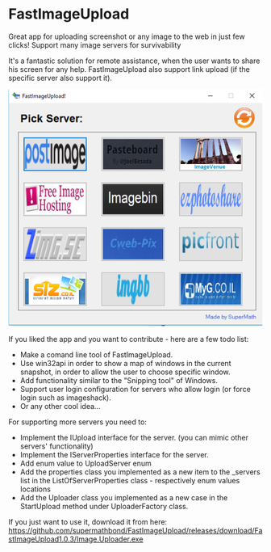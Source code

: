 # FastImageUpload
Great app for uploading screenshot or any image to the web in just few clicks! Support many image servers for survivability

It's a fantastic solution for remote assistance, when the user wants to share his screen for any help.
FastImageUpload also support link upload (if the specific server also support it).

![Alt text](/sampleImage.png?raw=true "App screenshot")

If you liked the app and you want to contribute - here are a few todo list:
* Make a comand line tool of FastImageUpload.
* Use win32api in order to show a map of windows in the current snapshot, in order to allow the user to choose specific window.
* Add functionality similar to the "Snipping tool" of Windows.
* Support user login configuration for servers who allow login (or force login such as imageshack).
* Or any other cool idea...

For supporting more servers you need to:
* Implement the IUpload interface for the server. (you can mimic other servers' functionality)
* Implement the IServerProperties interface for the server.
* Add enum value to UploadServer enum
* Add the properties class you implemented as a new item to the _servers list in the ListOfServerProperties class - respectively enum values locations
* Add the Uploader class you implemented as a new case in the StartUpload method under UploaderFactory class.

If you just want to use it, download it from here: https://github.com/supermathbond/FastImageUpload/releases/download/FastImageUpload1.0.3/Image.Uploader.exe
